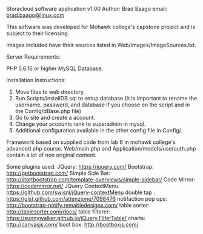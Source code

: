 Storacloud software application v1.00
Author: Brad Baago email: brad.baago@linux.com

This software was developed for Mohawk college's capstone project and is subject to their licensing.

Images included have their sources listed in Web/Images/ImageSources.txt.

Server Requirements:

PHP 5.6.16 or higher
MySQL Database.

Installation Instructions:

1. Move files to web directory.
2. Run Scripts/installDB.sql to setup database.(It is important to rename the username, password, and database if you choose on the script and in the Config/dBase.php file)
3. Go to site and create a account.
4. Change your accounts rank to superadmin in mysql.
5. Additional configuration available in the other config file in Config/.

Framework based on supplied code from lab 6 in mohawk college's advanced php course. Web/main.php and Application/models/userauth.php contain a lot of non original content.

Some plugins used:
JQuery: https://jquery.com/
Bootstrap: http://getbootstrap.com/
Simple Side Bar: http://startbootstrap.com/template-overviews/simple-sidebar/
Code Mirror: https://codemirror.net/
JQuery ContextMenu: https://github.com/swisnl/jQuery-contextMenu
double tap : https://gist.github.com/attenzione/7098476
notifaction pop ups: http://bootstrap-notify.remabledesigns.com/
table sorter: http://tablesorter.com/docs/
table filterer: https://sunnywalker.github.io/jQuery.FilterTable/
charts: http://canvasjs.com/
boot box: http://bootboxjs.com/